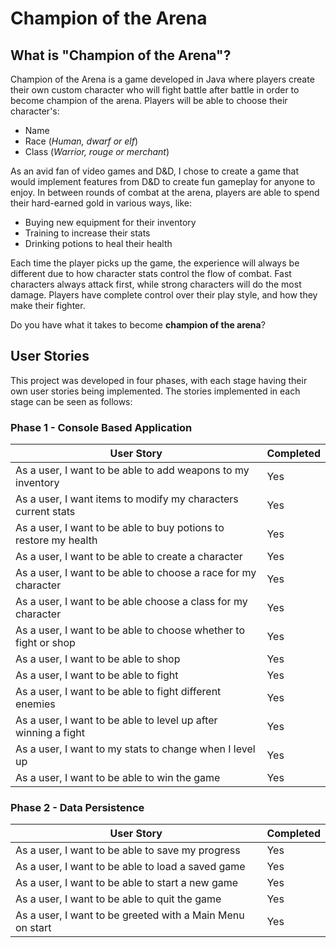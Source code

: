 # Champion of the Arena

## What is "Champion of the Arena"?
Champion of the Arena is a game developed in Java where players create their own custom character
who will fight battle after battle in order to become champion of the arena. Players will be able
to choose their character's:

- Name
- Race (*Human, dwarf or elf*)
- Class (*Warrior, rouge or merchant*)

As an avid fan of video games and D&D, I chose to create a game that would implement features 
from D&D to create fun gameplay for anyone to enjoy. In between rounds of combat at the arena, players
are able to spend their hard-earned gold in various ways, like:

- Buying new equipment for their inventory
- Training to increase their stats
- Drinking potions to heal their health

Each time the player picks up the game, the experience will always be different due to how character
stats control the flow of combat. Fast characters always attack first, while strong characters will
do the most damage. Players have complete control over their play style, and how they make their fighter.

Do you have what it takes to become **champion of the arena**?

## User Stories
This project was developed in four phases, with each stage having their own user stories
being implemented. The stories implemented in each stage can be seen as follows:

### Phase 1 - Console Based Application
User Story | Completed 
--- | --- 
As a user, I want to be able to add weapons to my inventory | Yes 
As a user, I want items to modify my characters current stats | Yes 
As a user, I want to be able to buy potions to restore my health| Yes 
As a user, I want to be able to create a character | Yes 
As a user, I want to be able to choose a race for my character | Yes 
As a user, I want to be able choose a class for my character | Yes 
As a user, I want to be able to choose whether to fight or shop | Yes 
As a user, I want to be able to shop | Yes 
As a user, I want to be able to fight | Yes 
As a user, I want to be able to fight different enemies | Yes  
As a user, I want to be able to level up after winning a fight | Yes 
As a user, I want to my stats to change when I level up | Yes 
As a user, I want to be able to win the game | Yes 

### Phase 2 - Data Persistence
User Story | Completed 
--- | --- 
As a user, I want to be able to save my progress | Yes
As a user, I want to be able to load a saved game | Yes 
As a user, I want to be able to start a new game | Yes 
As a user, I want to be able to quit the game | Yes 
As a user, I want to be greeted with a Main Menu on start | Yes 
